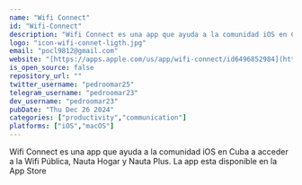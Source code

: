 ```yaml
---
name: "Wifi Connect"
id: "Wifi-Connect"
description: "Wifi Connect es una app que ayuda a la comunidad iOS en Cuba a acceder a la Wifi Pública, Nauta Hogar y Nauta Plus. La app esta disponible en la App Store"
logo: "icon-wifi-connet-ligth.jpg"
email: "pocl9812@gmail.com"
website: "[https://apps.apple.com/us/app/wifi-connect/id6496852984](https://apps.apple.com/us/app/wifi-connect/id6496852984)"
is_open_source: false
repository_url: ""
twitter_username: "pedroomar25"
telegram_username: "pedroomar23"
dev_username: "pedroomar23"
pubDate: "Thu Dec 26 2024"
categories: ["productivity","communication"]
platforms: ["iOS","macOS"]
---
```


Wifi Connect es una app que ayuda a la comunidad iOS en Cuba a acceder a la Wifi Pública, Nauta Hogar y Nauta Plus. La app esta disponible en la App Store
